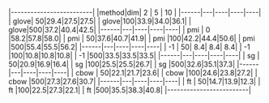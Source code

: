 |-------------------------|
|method|dim|  2 |  5 | 10 |
|------|---|----|----|----|
| glove| 50|29.4|27.5|27.5|
| glove|100|33.9|34.0|36.1|
| glove|500|37.2|40.4|42.5|
|------|---|----|----|----|
|  pmi | 0 |58.2|57.8|58.0|
|  pmi | 50|37.6|40.7|41.9|
|  pmi |100|42.2|44.4|50.6|
|  pmi |500|55.4|55.5|56.2|
|------|---|----|----|----|
|  -1  | 50| 8.4| 8.4| 8.4|
|  -1  |100|10.8|10.8|10.8|
|  -1  |500|33.5|33.5|33.5|
|------|---|----|----|----|
|  sg  | 50|20.9|16.9|16.4|
|  sg  |100|25.5|25.5|26.7|
|  sg  |500|32.6|35.1|37.3|
|------|---|----|----|----|
| cbow | 50|22.1|21.7|23.6|
| cbow |100|24.6|23.8|27.2|
| cbow |500|27.3|27.6|30.7|
|------|---|----|----|----|
|  ft  | 50|14.7|13.9|12.3|
|  ft  |100|22.5|27.3|22.1|
|  ft  |500|35.5|38.3|40.8|
|-------------------------|
